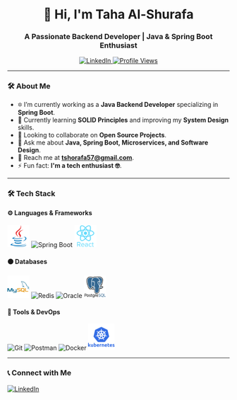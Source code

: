 <h1 align="center">👋 Hi, I'm Taha Al-Shurafa</h1>
<h3 align="center">A Passionate Backend Developer | Java & Spring Boot Enthusiast</h3>

<div align="center">
  <a href="https://www.linkedin.com/in/taha-al-shorafa-82676018a/">
    <img src="https://img.shields.io/static/v1?logo=linkedin&style=flat-square&color=0072b1&label=LinkedIn&message=Connect" alt="LinkedIn" />
  </a>
  <a href="https://github.com/Dev-Taha">
    <img src="https://komarev.com/ghpvc/?username=Dev-Taha&label=Profile%20views&color=0e75b6&style=flat" alt="Profile Views" />
  </a>
</div>

---

### 🛠 About Me
- 🔯 I’m currently working as a **Java Backend Developer** specializing in **Spring Boot**.
- 🌱 Currently learning **SOLID Principles** and improving my **System Design** skills.
- 👯 Looking to collaborate on **Open Source Projects**.
- 💬 Ask me about **Java, Spring Boot, Microservices, and Software Design**.
- 📧 Reach me at **tshorafa57@gmail.com**.
- ⚡ Fun fact: **I'm a tech enthusiast 🤓**.

---

### 🛠 Tech Stack  
#### ⚙️ Languages & Frameworks  
<p>
  <img src="https://raw.githubusercontent.com/devicons/devicon/master/icons/java/java-original.svg" alt="Java" width="50" height="50"/>
  <img src="https://th.bing.com/th/id/R.a2fba6cd8edbc0edb23b51490d3e45fe?rik=l9c%2bSeOGbtwFIQ&riu=http%3a%2f%2faddonwebsolutions.com%2fwp-content%2fuploads%2f2018%2f11%2fspring.png&ehk=6WT5U918hMOgjoimRUxQ%2bWtt5la9WkU6cfRVXHxAjo0%3d&risl=&pid=ImgRaw&r=0" alt="Spring Boot" width="50" height="50"/>
  <img src="https://raw.githubusercontent.com/devicons/devicon/master/icons/react/react-original-wordmark.svg" alt="ReactJS" width="50" height="50"/>
</p>

#### 🟤 Databases  
<p>
  <img src="https://raw.githubusercontent.com/devicons/devicon/master/icons/mysql/mysql-original-wordmark.svg" alt="MySQL" width="50" height="50"/>
  <img src="https://redis.com/wp-content/themes/wpx/assets/images/logo-redis.svg?auto=webp&quality=85,75&width=120" alt="Redis" width="50" height="50"/>
  <img src="https://th.bing.com/th/id/R.202b73754731bf9cae390c5e38213ec1?rik=aPAp%2f8ElghwhCQ&pid=ImgRaw&r=0" alt="Oracle" width="50" height="50"/>
  <img src="https://raw.githubusercontent.com/devicons/devicon/master/icons/postgresql/postgresql-original-wordmark.svg" alt="PostgreSQL" width="50" height="50"/>
</p>

#### 🚀 Tools & DevOps  
<p>
  <img src="https://www.vectorlogo.zone/logos/git-scm/git-scm-icon.svg" alt="Git" width="50" height="50"/>
  <img src="https://www.vectorlogo.zone/logos/getpostman/getpostman-icon.svg" alt="Postman" width="50" height="50"/>
  <img src="https://voncasa.de/wp-content/uploads/bb-plugin/cache/docker-circle.png" alt="Docker" width="60" height="60"/>
  <img src="https://raw.githubusercontent.com/devicons/devicon/master/icons/kubernetes/kubernetes-plain-wordmark.svg" alt="Kubernetes" width="60" height="60"/>
</p>

---

### 📞 Connect with Me  
<a href="https://www.linkedin.com/in/taha-al-shorafa-82676018a" target="_blank">
  <img align="center" src="https://raw.githubusercontent.com/rahuldkjain/github-profile-readme-generator/master/src/images/icons/Social/linked-in-alt.svg" alt="LinkedIn" height="30" width="40" />
</a>

